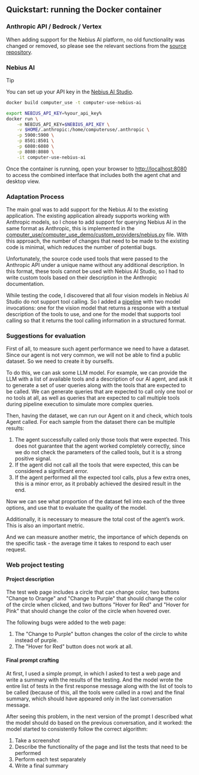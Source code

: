 ## Quickstart: running the Docker container

### Anthropic API / Bedrock / Vertex

When adding support for the Nebius AI platform, no old functionality was changed or removed, so please see the relevant sections from the [source repository](https://github.com/anthropics/anthropic-quickstarts/tree/a78013a3c8d7c120d2ad6cfb9f6f40edab4c4815/computer-use-demo).

### Nebius AI

> [!TIP]
> You can set up your API key in the [Nebius AI Studio](https://studio.nebius.com/).

```bash
docker build computer_use -t computer-use-nebius-ai
```

```bash
export NEBIUS_API_KEY=%your_api_key%
docker run \
    -e NEBIUS_API_KEY=$NEBIUS_API_KEY \
    -v $HOME/.anthropic:/home/computeruse/.anthropic \
    -p 5900:5900 \
    -p 8501:8501 \
    -p 6080:6080 \
    -p 8080:8080 \
    -it computer-use-nebius-ai
```

Once the container is running, open your browser to [http://localhost:8080](http://localhost:8080) to access the combined interface that includes both the agent chat and desktop view.

### Adaptation Process

The main goal was to add support for the Nebius AI to the existing application. The existing application already supports working with Anthropic models, so I chose to add support for querying Nebius AI in the same format as Anthropic, this is implemented in the [computer_use/computer_use_demo/custom_providers/nebius.py](https://github.com/GraninInfo/tripleten-test-assigment/blob/main/computer_use/computer_use_demo/custom_providers/nebius.py) file. With this approach, the number of changes that need to be made to the existing code is minimal, which reduces the number of potential bugs.

Unfortunately, the source code used tools that were passed to the Anthropic API under a unique name without any additional description. In this format, these tools cannot be used with Nebius AI Studio, so I had to write custom tools based on their description in the Anthropic documentation.

While testing the code, I discovered that all four vision models in Nebius AI Studio do not support tool calling. So I added a [pipeline](https://github.com/GraninInfo/tripleten-test-assigment/blob/36bafe52564efe3033c6e1023b716c7cba8ef516/computer_use/computer_use_demo/custom_providers/nebius.py#L193) with two model invocations: one for the vision model that returns a response with a textual description of the tools to use, and one for the model that supports tool calling so that it returns the tool calling information in a structured format.

### Suggestions for evaluation

First of all, to measure such agent performance we need to have a dataset. Since our agent is not very common, we will not be able to find a public dataset. So we need to create it by ourselfs.

To do this, we can ask some LLM model. For example, we can provide the LLM with a list of available tools and a description of our AI agent, and ask it to generate a set of user queries along with the tools that are expected to be called.
We can generate queries that are expected to call only one tool or no tools at all, as well as queries that are expected to call multiple tools during pipeline execution to simulate more complex queries.

Then, having the dataset, we can run our Agent on it and check, which tools Agent called. For each sample from the dataset there can be multiple results:
1. The agent successfully called only those tools that were expected. This does not guarantee that the agent worked completely correctly, since we do not check the parameters of the called tools, but it is a strong positive signal.
2. If the agent did not call all the tools that were expected, this can be considered a significant error.
3. If the agent performed all the expected tool calls, plus a few extra ones, this is a minor error, as it probably achieved the desired result in the end.

Now we can see what proportion of the dataset fell into each of the three options, and use that to evaluate the quality of the model.

Additionally, it is necessary to measure the total cost of the agent’s work. This is also an important metric.

And we can measure another metric, the importance of which depends on the specific task - the average time it takes to respond to each user request.

### Web project testing

#### Project description

The test web page includes a circle that can change color, two buttons "Change to Orange" and "Change to Purple" that should change the color of the circle when clicked, and two buttons "Hover for Red" and "Hover for Pink" that should change the color of the circle when hovered over.

The following bugs were added to the web page:

1. The "Change to Purple" button changes the color of the circle to white instead of purple.
2. The "Hover for Red" button does not work at all.

#### Final prompt crafting

At first, I used a simple prompt, in which I asked to test a web page and write a summary with the results of the testing. And the model wrote the entire list of tests in the first response message along with the list of tools to be called (because of this, all the tools were called in a row) and the final summary, which should have appeared only in the last conversation message.

After seeing this problem, in the next version of the prompt I described what the model should do based on the previous conversation, and it worked: the model started to consistently follow the correct algorithm:
1. Take a screenshot
2. Describe the functionality of the page and list the tests that need to be performed
3. Perform each test separately
4. Write a final summary